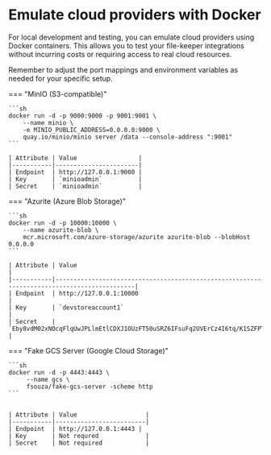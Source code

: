 # Emulate cloud providers with Docker

For local development and testing, you can emulate cloud providers using Docker
containers. This allows you to test your file-keeper integrations without
incurring costs or requiring access to real cloud resources.

Remember to adjust the port mappings and environment variables as needed for
your specific setup.

=== "MinIO (S3-compatible)"

    ```sh
    docker run -d -p 9000:9000 -p 9001:9001 \
        --name minio \
        -e MINIO_PUBLIC_ADDRESS=0.0.0.0:9000 \
        quay.io/minio/minio server /data --console-address ":9001"
    ```

    | Attribute | Value                 |
    |-----------|-----------------------|
    | Endpoint  | http://127.0.0.1:9000 |
    | Key       | `minioadmin`          |
    | Secret    | `minioadmin`          |

=== "Azurite (Azure Blob Storage)"

    ```sh
    docker run -d -p 10000:10000 \
        --name azurite-blob \
        mcr.microsoft.com/azure-storage/azurite azurite-blob --blobHost 0.0.0.0
    ```

    | Attribute | Value                                                                                      |
    |-----------|--------------------------------------------------------------------------------------------|
    | Endpoint  | http://127.0.0.1:10000                                                                     |
    | Key       | `devstoreaccount1`                                                                         |
    | Secret    | `Eby8vdM02xNOcqFlqUwJPLlmEtlCDXJ1OUzFT50uSRZ6IFsuFq2UVErCz4I6tq/K1SZFPTOtr/KBHBeksoGMGw==` |


=== "Fake GCS Server (Google Cloud Storage)"

    ```sh
    docker run -d -p 4443:4443 \
         --name gcs \
         fsouza/fake-gcs-server -scheme http
    ```


    | Attribute | Value                   |
    |-----------|-------------------------|
    | Endpoint  | http://127.0.0.1:4443 |
    | Key       | Not requred             |
    | Secret    | Not required            |
